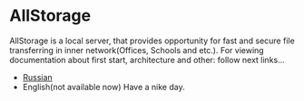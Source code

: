 # AllStorage
AllStorage is a local server, that provides opportunity for fast and secure file transferring in inner network(Offices, Schools and etc.). For viewing documentation about first start, architecture and other: follow next links...

 -  [Russian](https://github.com/vertexpipeline/AllStorage/blob/master/Documentation/Russian/README.md)
 - English(not available now)
Have a nike day.
